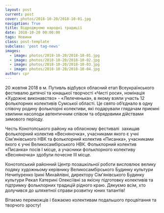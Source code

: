 ```yaml
---
layout: post
current: post
cover: photos/2018-10-20/2018-10-01.jpg
navigation: True
title: Відроджуємо народні традиції
date: 2018-10-20 00:00:00
tags: Новини
class: post-template
subclass: 'post tag-news'
images:
  - image: photos/2018-10-20/2018-10-01.jpg
  - image: photos/2018-10-20/2018-10-02.jpg
  - image: photos/2018-10-20/2018-10-03.jpg
  - image: photos/2018-10-20/2018-10-04.jpg
author: cpr
---
```


20 жовтня 2018 в м. Путивль відбувся обласний етап Всеукраїнського фестивалю дитячої та юнацької творчості «Чисті роси», номінація «Художнє виконавство» - «Лелеченька», в якому взяли участь  12 фольклорних  колективів Сумської області. Це свято об’єднало в одну співочу родину фольклорні колективи, які подарували глядачам приємні хвилини насолоди автентичним співом та обрядовими дійствами зимового періоду.  

Честь Конотопського району на обласному фестивалі  захищав фольклорний колектив «Весняночка», учасниками якого є учні Сім'янівського НВК та фольклорний колектив «Писанка», учасниками якого є  учні Великосамбірського НВК. Фольклорний колектив «Писанка» посів І місце, а  учасники фольклорного колективу «Весняночка» здобули почесне ІІІ місце.

Конотопський районний Центр позашкільної роботи  висловлює велику подяку художньому керівнику Великосамбірського Будинку культури Нечипуренко Ірині Михайлівні, директору Сім'янівського Будинку культури Рекал Катерині Олексіївні за якісну підготовку колективів та підтримку фольклорних традицій рідного краю. Дякуємо всім, хто долучився до шляхетної  справи розвитку юних талантів!

Вітаємо переможців і бажаємо колективам  подальшого процвітання та творчого зросту!
